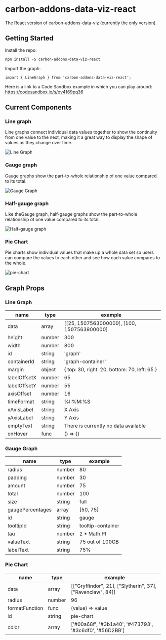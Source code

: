 # carbon-addons-data-viz-react

The React version of carbon-addons-data-viz (currently the only version).

## Getting Started

Install the repo:

`npm install -S carbon-addons-data-viz-react`

Import the graph:

`import { LineGraph } from 'carbon-addons-data-viz-react';`

Here is a link to a Code Sandbox example in which you can play around: https://codesandbox.io/s/ov4169pq36

## Current Components
### Line graph

Line graphs connect individual data values together to show the continuity from one value to the next, making it a great way to display the shape of values as they change over time.

![Line Graph](https://media.giphy.com/media/3ov9jNSQ7FXUb887za/giphy.gif)

### Gauge graph

Gauge graphs show the part-to-whole relationship of one value compared to its total.

![Gauge Graph](https://media.giphy.com/media/l378e0OVWmRGwemS4/giphy.gif)


### Half-gauge graph

Like theGauge graph, half-gauge graphs show the part-to-whole relationship of one value compared to its total.

![Half-gauge graph](https://media.giphy.com/media/3ov9jGlqJBneVSHQ1a/giphy.gif)

### Pie Chart

Pie charts show individual values that make up a whole data set so users can compare the values to each other and see how each value compares to the whole.

![pie-chart](https://i.imgur.com/OPTrLKk.png)

## Graph Props
### Line Graph

| name         | type   | example                                      |
|--------------|--------|----------------------------------------------|
| data         | array  | [[25, 1507563000000], [100, 1507563900000]   |
| height       | number | 300                                          |
| width        | number | 800                                          |
| id           | string | 'graph'                                      |
| containerId  | string | 'graph-container'                            |
| margin       | object | { top: 30, right: 20, bottom: 70, left: 65 } |
| labelOffsetX | number | 65                                           |
| labelOffsetY | number | 55                                           |
| axisOffset   | number | 16                                           |
| timeFormat   | string | %I:%M:%S                                     |
| xAxisLabel   | string | X Axis                                       |
| yAxisLabel   | string | Y Axis                                       |
| emptyText    | string | There is currently no data available         |
| onHover      | func   | () => {}                                     |

### Gauge Graph
| name             | type   | example           |
|------------------|--------|-------------------|
| radius           | number | 80                |
| padding          | number | 30                |
| amount           | number | 75                |
| total            | number | 100               |
| size             | string | full              |
| gaugePercentages | array  | [50, 75]          |
| id               | string | gauge             |
| tooltipId        | string | tooltip-container |
| tau              | number | 2 * Math.PI       |
| valueText        | string | 75 out of 100GB   |
| labelText        | string | 75%               |

### Pie Chart

| name           | type   | example                                                    |
|----------------|--------|------------------------------------------------------------|
| data           | array  | [["Gryffindor", 21], ["Slytherin", 37], ["Ravenclaw", 84]] |
| radius         | number | 96                                                         |
| formatFunction | func   | (value) => value                                           |
| id             | string | pie-chart                                                  |
| color          | array  | ['#00a68f', '#3b1a40', '#473793', '#3c6df0', '#56D2BB']    |

